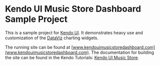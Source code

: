 # Kendo UI Music Store Dashboard Sample Project

This is a sample project for [Kendo UI](http://www.kendoui.com). It demonstrates heavy use and customization of the [DataViz](http://www.kendoui.com/dataviz.aspx) charting widgets.

The running site can be found at [www.kendouimusicstoredashboard.com](www.kendouimusicstoredashboard.com).
The documentation for building the site can be found in the Kendo Tutorials: [Kendo UI Music Store](http://docs.kendoui.com/tutorials/ASP.NET/Kendo%20Music%20Store).